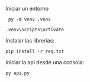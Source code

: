 Iniciar un entorno

     py -m venv .venv
  
    .venv\Scripts\activate

Instalar las librerias:

   	pip install -r req.txt

Iniciar la api desde una consola:

    py api.py

